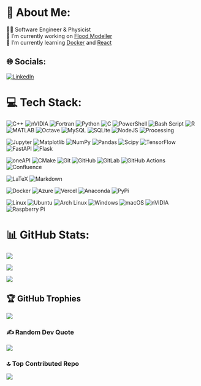 # 💫 About Me:
👨‍💻 Software Engineer & Physicist<br>
🔭 I’m currently working on [Flood Modeller](https://www.floodmodeller.com/)<br>
🌱 I’m currently learning [Docker](https://www.docker.com/) and [React](https://react.dev/)<br>

## 🌐 Socials:
[![LinkedIn](https://img.shields.io/badge/LinkedIn-%230077B5.svg?logo=linkedin&logoColor=white)](https://linkedin.com/in/aliakatas) 

# 💻 Tech Stack:
![C++](https://img.shields.io/badge/c++-%2300599C.svg?style=plastic&logo=c%2B%2B&logoColor=white) 
![nVIDIA](https://img.shields.io/badge/cuda-000000.svg?style=plastic&logo=nVIDIA&logoColor=green) 
![Fortran](https://img.shields.io/badge/Fortran-%23734F96.svg?style=plastic&logo=fortran&logoColor=white) 
![Python](https://img.shields.io/badge/python-3670A0?style=plastic&logo=python&logoColor=ffdd54) 
![C](https://img.shields.io/badge/c-%2300599C.svg?style=plastic&logo=c&logoColor=white) 
![PowerShell](https://img.shields.io/badge/PowerShell-%235391FE.svg?style=plastic&logo=powershell&logoColor=white) 
![Bash Script](https://img.shields.io/badge/bash_script-%23121011.svg?style=plastic&logo=gnu-bash&logoColor=white) 
![R](https://img.shields.io/badge/r-%23276DC3.svg?style=plastic&logo=r&logoColor=white) 
![MATLAB](https://img.shields.io/badge/MATLAB-orange?style=plastic&logo=matlab&logoColor=ffa500) 
![Octave](https://img.shields.io/badge/OCTAVE-darkblue?style=plastic&logo=octave&logoColor=fcd683) 
![MySQL](https://img.shields.io/badge/mysql-4479A1.svg?style=plastic&logo=mysql&logoColor=white) 
![SQLite](https://img.shields.io/badge/sqlite-%2307405e.svg?style=plastic&logo=sqlite&logoColor=white)
![NodeJS](https://img.shields.io/badge/node.js-6DA55F?style=plastic&logo=node.js&logoColor=white) 
![Processing](https://img.shields.io/badge/Processing-006699?style=plastic&logo=processingfoundation&logoColor=white) 

![Jupyter](https://img.shields.io/badge/jupyter-F37626.svg?style=plastic&logo=Jupyter&logoColor=white) 
![Matplotlib](https://img.shields.io/badge/Matplotlib-%23ffffff.svg?style=plastic&logo=Matplotlib&logoColor=black) 
![NumPy](https://img.shields.io/badge/numpy-%23013243.svg?style=plastic&logo=numpy&logoColor=white) 
![Pandas](https://img.shields.io/badge/pandas-%23150458.svg?style=plastic&logo=pandas&logoColor=white) 
![Scipy](https://img.shields.io/badge/SciPy-%230C55A5.svg?style=plastic&logo=scipy&logoColor=%white) 
![TensorFlow](https://img.shields.io/badge/TensorFlow-%23FF6F00.svg?style=plastic&logo=TensorFlow&logoColor=white) 
![FastAPI](https://img.shields.io/badge/FastAPI-005571?style=plastic&logo=fastapi) 
![Flask](https://img.shields.io/badge/flask-%23000.svg?style=plastic&logo=flask&logoColor=white) 

![oneAPI](https://img.shields.io/badge/oneAPI-0071C5.svg?style=plastic&logo=Intel&logoColor=white) 
![CMake](https://img.shields.io/badge/CMake-%23008FBA.svg?style=plastic&logo=cmake&logoColor=white) 
![Git](https://img.shields.io/badge/git-%23F05033.svg?style=plastic&logo=git&logoColor=white) 
![GitHub](https://img.shields.io/badge/github-%23121011.svg?style=plastic&logo=github&logoColor=white) 
![GitLab](https://img.shields.io/badge/gitlab-%23181717.svg?style=plastic&logo=gitlab&logoColor=white) 
![GitHub Actions](https://img.shields.io/badge/github%20actions-%232671E5.svg?style=plastic&logo=githubactions&logoColor=white) 
![Confluence](https://img.shields.io/badge/confluence-172B4D.svg?style=plastic&logo=Confluence&logoColor=white) 

![LaTeX](https://img.shields.io/badge/latex-%23008080.svg?style=plastic&logo=latex&logoColor=white) 
![Markdown](https://img.shields.io/badge/markdown-%23000000.svg?style=plastic&logo=markdown&logoColor=white) 

![Docker](https://img.shields.io/badge/docker-%230db7ed.svg?style=plastic&logo=docker&logoColor=white) 
![Azure](https://img.shields.io/badge/azure-%230072C6.svg?style=plastic&logo=microsoftazure&logoColor=white) 
![Vercel](https://img.shields.io/badge/vercel-%23000000.svg?style=plastic&logo=vercel&logoColor=white) 
![Anaconda](https://img.shields.io/badge/Anaconda-%2344A833.svg?style=plastic&logo=anaconda&logoColor=white) 
![PyPi](https://img.shields.io/badge/PyPi-3775A9.svg?style=plastic&logo=PyPi&logoColor=white) 

![Linux](https://img.shields.io/badge/linux-FCC624?style=plastic&logo=linux&logoColor=black) 
![Ubuntu](https://img.shields.io/badge/ubuntu-E95420?style=plastic&logo=ubuntu&logoColor=black) 
![Arch Linux](https://img.shields.io/badge/archlinux-000000?style=plastic&logo=archlinux) 
![Windows](https://img.shields.io/badge/Windows-%23121011?style=plastic&logo=Windows) 
![macOS](https://img.shields.io/badge/macOS-%23121011?style=plastic&logo=macOS)
![nVIDIA](https://img.shields.io/badge/nVIDIA-%2376B900.svg?style=plastic&logo=nVIDIA&logoColor=white) 
![Raspberry Pi](https://img.shields.io/badge/-Raspberry_Pi-C51A4A?style=plastic&logo=Raspberry-Pi) 

# 📊 GitHub Stats:
![](https://github-readme-stats.vercel.app/api?username=aliakatas&theme=onedark&hide_border=false&include_all_commits=true&count_private=true)<br/>

![](https://github-readme-streak-stats.herokuapp.com/?user=aliakatas&theme=onedark&hide_border=false)<br/>

![](https://github-readme-stats.vercel.app/api/top-langs/?username=aliakatas&theme=onedark&hide_border=false&include_all_commits=true&count_private=true&layout=compact)

## 🏆 GitHub Trophies
![](https://github-profile-trophy.vercel.app/?username=aliakatas&theme=radical&no-frame=false&no-bg=true&margin-w=4)

### ✍️ Random Dev Quote
![](https://quotes-github-readme.vercel.app/api?type=horizontal&theme=radical)

### 🔝 Top Contributed Repo
![](https://github-contributor-stats.vercel.app/api?username=aliakatas&limit=5&theme=dark&combine_all_yearly_contributions=true)

<!-- ---
[![](https://visitcount.itsvg.in/api?id=aliakatas&icon=0&color=0)](https://visitcount.itsvg.in) -->

<!-- Proudly created with GPRM ( https://gprm.itsvg.in ) -->
